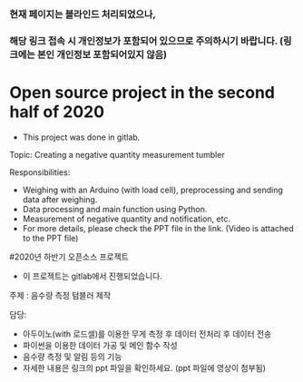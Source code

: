 ### 현재 페이지는 블라인드 처리되었으나,
### 해당 링크 접속 시 개인정보가 포함되어 있으므로 주의하시기 바랍니다. (링크에는 본인 개인정보 포함되어있지 않음)

# Open source project <!--of the Department of Information Security--> in the second half of 2020

- This project was done in gitlab.
<!-- - URL : https://gitlab.com/giwon9977/20-2-opensourcesw.git-->

Topic: Creating a negative quantity measurement tumbler

Responsibilities:

 - Weighing with an Arduino (with load cell), preprocessing and sending data after weighing.
 - Data processing and main function using Python.
 - Measurement of negative quantity and notification, etc.
 - For more details, please check the PPT file in the link. (Video is attached to the PPT file)

#2020년 하반기 <!--정보보호학과 -->오픈소스 프로젝트

- 이 프로젝트는 gitlab에서 진행되었습니다.
<!-- - URL : https://gitlab.com/giwon9977/20-2-opensourcesw.git -->

주제 : 음수량 측정 텀블러 제작

담당:

 - 아두이노(with 로드셀)를 이용한 무게 측정 후 데이터 전처리 후 데이터 전송
 - 파이썬을 이용한 데이터 가공 및 메인 함수 작성
 - 음수량 측정 및 알림 등의 기능
 - 자세한 내용은 링크의 ppt 파일을 확인하세요. (ppt 파일에 영상이 첨부됨)

